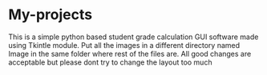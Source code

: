 # My-projects
This is a simple python based student grade calculation GUI software made using Tkintle module. 
Put all the images in a different directory named Image in the same folder where rest of the files are.
All good changes are acceptable but please dont try to change the layout too much
